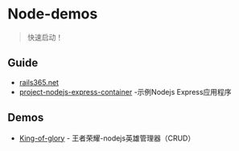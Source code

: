 # Node-demos
> 快速启动！

## Guide

- [rails365.net](https://www.rails365.net/playlists)
- [project-nodejs-express-container](https://github.com/Microsoft/project-nodejs-express-container) -示例Nodejs Express应用程序

## Demos

 - [King-of-glory](https://github.com/xiaoyueyue165/King-of-glory) - 王者荣耀-nodejs英雄管理器（CRUD）

